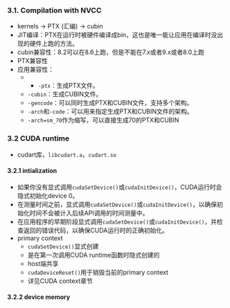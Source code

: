 ### 3.1. Compilation with NVCC
- kernels -> PTX (汇编) -> cubin
- JIT编译：PTX在运行时被硬件编译成bin，这也是唯一能让应用在编译时没出现的硬件上跑的方法。
- cubin兼容性：8.2可以在8.6上跑，但是不能在7.x或者9.x或者8.0上跑
- PTX兼容性
- 应用兼容性：
	- - `-ptx`：生成PTX文件。
	- `-cubin`：生成CUBIN文件。
	- `-gencode`：可以同时生成PTX和CUBIN文件，支持多个架构。
	- `-arch`和`-code`：可以用来指定生成PTX和CUBIN文件的架构。
	- `-arch=sm_70`作为缩写，可以直接生成70的PTX和CUBIN

### 3.2 CUDA runtime
- cudart库，`libcudart.a`，`cudart.so`
#### 3.2.1 intialization
- 如果你没有显式调用`cudaSetDevice()`或`cudaInitDevice()`，CUDA运行时会隐式初始化device 0。
- 在测量时间之前，显式调用`cudaSetDevice()`或`cudaInitDevice()`，以确保初始化时间不会被计入后续API调用的时间测量中。
- 在应用程序的早期阶段显式调用`cudaSetDevice()`或`cudaInitDevice()`，并检查返回的错误代码，以确保CUDA运行时的正确初始化。
- primary context
	- `cudaSetDevice()`显式创建
	- 是在第一次调用CUDA runtime函数时隐式创建的
	- host端共享
	- `cudaDeviceReset()`用于销毁当前的primary context
	- 详见CUDA context章节
#### 3.2.2 device memory
